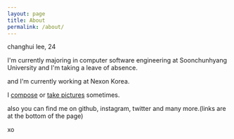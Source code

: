 ```yaml
---
layout: page
title: About
permalink: /about/
---
```


changhui lee, 24

I'm currently majoring in computer software engineering at Soonchunhyang University and I'm taking a leave of absence.

and I'm currently working at Nexon Korea.

I [compose](https://soundcloud.com/blrfx) or [take pictures](https://instagram.com/blureffect) sometimes.

also you can find me on github, instagram, twitter and many more.(links are at the bottom of the page)

xo